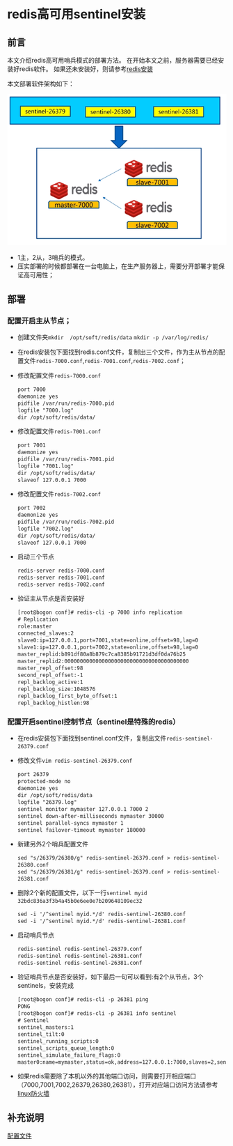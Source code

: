 # redis高可用sentinel安装

## 前言

本文介绍redis高可用哨兵模式的部署方法。 在开始本文之前，服务器需要已经安装好redis软件。 如果还未安装好，则请参考[redis安装](./install.md)


本文部署软件架构如下：

![](./assets/2018-06-16-14-47-25.png)

* 1主，2从，3哨兵的模式。 
* 压实部署的时候都部署在一台电脑上，在生产服务器上，需要分开部署才能保证高可用性；

## 部署

### 配置开启主从节点；

* 创建文件夹``mkdir  /opt/soft/redis/data`` ``mkdir -p /var/log/redis/``
* 在redis安装包下面找到redis.conf文件，复制出三个文件，作为主从节点的配置文件``redis-7000.conf``,``redis-7001.conf``,``redis-7002.conf``；

* 修改配置文件``redis-7000.conf``
    ```
    port 7000
    daemonize yes
    pidfile /var/run/redis-7000.pid
    logfile "7000.log"
    dir /opt/soft/redis/data/
    ```

* 修改配置文件``redis-7001.conf``
    ```
    port 7001
    daemonize yes
    pidfile /var/run/redis-7001.pid
    logfile "7001.log"
    dir /opt/soft/redis/data/
    slaveof 127.0.0.1 7000
    ```

* 修改配置文件``redis-7002.conf``
    ```
    port 7002
    daemonize yes
    pidfile /var/run/redis-7002.pid
    logfile "7002.log"
    dir /opt/soft/redis/data/
    slaveof 127.0.0.1 7000
    ```

* 启动三个节点    
    ````
    redis-server redis-7000.conf
    redis-server redis-7001.conf
    redis-server redis-7002.conf
    ````

* 验证主从节点是否安装好   
    ```shell
    [root@bogon conf]# redis-cli -p 7000 info replication
    # Replication
    role:master
    connected_slaves:2
    slave0:ip=127.0.0.1,port=7001,state=online,offset=98,lag=0
    slave1:ip=127.0.0.1,port=7002,state=online,offset=98,lag=0
    master_replid:b891df80a8b879c7ca8385b91721d3df0da76b25
    master_replid2:0000000000000000000000000000000000000000
    master_repl_offset:98
    second_repl_offset:-1
    repl_backlog_active:1
    repl_backlog_size:1048576
    repl_backlog_first_byte_offset:1
    repl_backlog_histlen:98
    ```

### 配置开启sentinel控制节点（sentinel是特殊的redis）

* 在redis安装包下面找到sentinel.conf文件，复制出文件``redis-sentinel-26379.conf``  
* 修改文件``vim redis-sentinel-26379.conf``    
    ```
    port 26379
    protected-mode no
    daemonize yes
    dir /opt/soft/redis/data
    logfile "26379.log"
    sentinel monitor mymaster 127.0.0.1 7000 2
    sentinel down-after-milliseconds mymaster 30000
    sentinel parallel-syncs mymaster 1
    sentinel failover-timeout mymaster 180000
    ```

* 新建另外2个哨兵配置文件
    ```
    sed "s/26379/26380/g" redis-sentinel-26379.conf > redis-sentinel-26380.conf
    sed "s/26379/26381/g" redis-sentinel-26379.conf > redis-sentinel-26381.conf
    ```

* 删除2个新的配置文件，以下一行``sentinel myid 32bdc836a3f3b4a45b0e6ee0e7b209648109ec32``
    ```
    sed -i '/^sentinel myid.*/d' redis-sentinel-26380.conf
    sed -i '/^sentinel myid.*/d' redis-sentinel-26381.conf
    ```

* 启动哨兵节点
    ```
    redis-sentinel redis-sentinel-26379.conf
    redis-sentinel redis-sentinel-26381.conf 
    redis-sentinel redis-sentinel-26381.conf 
    ```

* 验证哨兵节点是否安装好，如下最后一句可以看到:有2个从节点，3个sentinels，安装完成
    ```
    [root@bogon conf]# redis-cli -p 26381 ping
    PONG
    [root@bogon conf]# redis-cli -p 26381 info sentinel
    # Sentinel
    sentinel_masters:1
    sentinel_tilt:0
    sentinel_running_scripts:0
    sentinel_scripts_queue_length:0
    sentinel_simulate_failure_flags:0
    master0:name=mymaster,status=ok,address=127.0.0.1:7000,slaves=2,sentinels=3
    ```

* 如果redis需要除了本机以外的其他端口访问，则需要打开相应端口（7000,7001,7002,26379,26380,26381），打开对应端口访问方法请参考[linux防火墙](/Linux/content/iptables.md)

## 补充说明

[配置文件](../redis.zip)